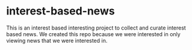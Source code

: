 # interest-based-news

This is an interest based interesting project to collect and curate interest based news. We created this repo because we were interested in only viewing news that we were interested in. 

